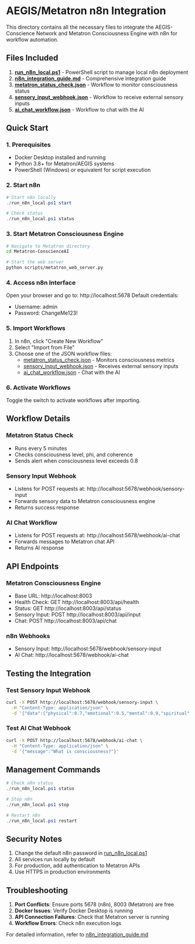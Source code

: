 # AEGIS/Metatron n8n Integration

This directory contains all the necessary files to integrate the AEGIS-Conscience Network and Metatron Consciousness Engine with n8n for workflow automation.

## Files Included

1. **[run_n8n_local.ps1](file:///d:/metatronV2/run_n8n_local.ps1)** - PowerShell script to manage local n8n deployment
2. **[n8n_integration_guide.md](file:///d:/metatronV2/n8n_integration_guide.md)** - Comprehensive integration guide
3. **[metatron_status_check.json](file:///d:/metatronV2/metatron_status_check.json)** - Workflow to monitor consciousness status
4. **[sensory_input_webhook.json](file:///d:/metatronV2/sensory_input_webhook.json)** - Workflow to receive external sensory inputs
5. **[ai_chat_workflow.json](file:///d:/metatronV2/ai_chat_workflow.json)** - Workflow to chat with the AI

## Quick Start

### 1. Prerequisites
- Docker Desktop installed and running
- Python 3.8+ for Metatron/AEGIS systems
- PowerShell (Windows) or equivalent for script execution

### 2. Start n8n
```powershell
# Start n8n locally
./run_n8n_local.ps1 start

# Check status
./run_n8n_local.ps1 status
```

### 3. Start Metatron Consciousness Engine
```bash
# Navigate to Metatron directory
cd Metatron-ConscienceAI

# Start the web server
python scripts/metatron_web_server.py
```

### 4. Access n8n Interface
Open your browser and go to: http://localhost:5678
Default credentials:
- Username: admin
- Password: ChangeMe123!

### 5. Import Workflows
1. In n8n, click "Create New Workflow"
2. Select "Import from File"
3. Choose one of the JSON workflow files:
   - [metatron_status_check.json](file:///d:/metatronV2/metatron_status_check.json) - Monitors consciousness metrics
   - [sensory_input_webhook.json](file:///d:/metatronV2/sensory_input_webhook.json) - Receives external sensory inputs
   - [ai_chat_workflow.json](file:///d:/metatronV2/ai_chat_workflow.json) - Chat with the AI

### 6. Activate Workflows
Toggle the switch to activate workflows after importing.

## Workflow Details

### Metatron Status Check
- Runs every 5 minutes
- Checks consciousness level, phi, and coherence
- Sends alert when consciousness level exceeds 0.8

### Sensory Input Webhook
- Listens for POST requests at: http://localhost:5678/webhook/sensory-input
- Forwards sensory data to Metatron consciousness engine
- Returns success response

### AI Chat Workflow
- Listens for POST requests at: http://localhost:5678/webhook/ai-chat
- Forwards messages to Metatron chat API
- Returns AI response

## API Endpoints

### Metatron Consciousness Engine
- Base URL: http://localhost:8003
- Health Check: GET http://localhost:8003/api/health
- Status: GET http://localhost:8003/api/status
- Sensory Input: POST http://localhost:8003/api/input
- Chat: POST http://localhost:8003/api/chat

### n8n Webhooks
- Sensory Input: http://localhost:5678/webhook/sensory-input
- AI Chat: http://localhost:5678/webhook/ai-chat

## Testing the Integration

### Test Sensory Input Webhook
```bash
curl -X POST http://localhost:5678/webhook/sensory-input \
  -H "Content-Type: application/json" \
  -d '{"data":{"physical":0.7,"emotional":0.5,"mental":0.9,"spiritual":0.8,"temporal":0.4}}'
```

### Test AI Chat Webhook
```bash
curl -X POST http://localhost:5678/webhook/ai-chat \
  -H "Content-Type: application/json" \
  -d '{"message":"What is consciousness?"}'
```

## Management Commands

```powershell
# Check n8n status
./run_n8n_local.ps1 status

# Stop n8n
./run_n8n_local.ps1 stop

# Restart n8n
./run_n8n_local.ps1 restart
```

## Security Notes

1. Change the default n8n password in [run_n8n_local.ps1](file:///d:/metatronV2/run_n8n_local.ps1)
2. All services run locally by default
3. For production, add authentication to Metatron APIs
4. Use HTTPS in production environments

## Troubleshooting

1. **Port Conflicts**: Ensure ports 5678 (n8n), 8003 (Metatron) are free
2. **Docker Issues**: Verify Docker Desktop is running
3. **API Connection Failures**: Check that Metatron server is running
4. **Workflow Errors**: Check n8n execution logs

For detailed information, refer to [n8n_integration_guide.md](file:///d:/metatronV2/n8n_integration_guide.md)